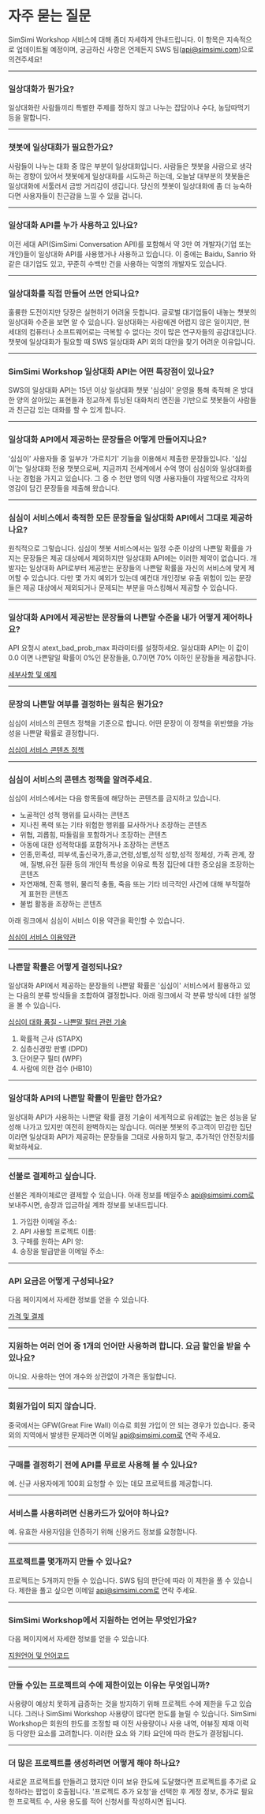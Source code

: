 <style
  type="text/css">
style {color:#ffffff;display:hidden}
h1, h2, h3, h4, h5, h6 {color:#333333;}
p, li {color:#333333}
code {color:#000080;}
</style>

# 자주 묻는 질문
SimSimi Workshop 서비스에 대해 좀더 자세하게 안내드립니다. 이 항목은 지속적으로 업데이트될 예정이며, 궁금하신 사항은 언제든지 SWS 팀(api@simsimi.com)으로 의견주세요!

---

### 일상대화가 뭔가요?
일상대화란 사람들끼리 특별한 주제를 정하지 않고 나누는 잡담이나 수다, 농담따먹기 등을 말합니다.

---

### 챗봇에 일상대화가 필요한가요?
사람들이 나누는 대화 중 많은 부분이 일상대화입니다. 사람들은 챗봇을 사람으로 생각하는 경향이 있어서 챗봇에게 일상대화를 시도하곤 하는데, 오늘날 대부분의 챗봇들은 일상대화에 서툴러서 금방 거리감이 생깁니다. 당신의 챗봇이 일상대화에 좀 더 능숙하다면 사용자들이 친근감을 느낄 수 있을 겁니다.

---

### 일상대화 API를 누가 사용하고 있나요?
이전 세대 API(SimSimi Conversation API)를 포함해서 약 3만 여 개발자(기업 또는 개인)들이 일상대화 API를 사용했거나 사용하고 있습니다. 이 중에는 Baidu, Sanrio 와 같은 대기업도 있고, 꾸준히 수백만 건을 사용하는 익명의 개발자도 있습니다.

---

### 일상대화를 직접 만들어 쓰면 안되나요?
훌륭한 도전이지만 당장은 실현하기 어려울 듯합니다. 글로벌 대기업들이 내놓는 챗봇의 일상대화 수준을 보면 알 수 있습니다. 일상대화는 사람에겐 어렵지 않은 일이지만, 현 세대의 컴퓨터나 소프트웨어로는 극복할 수 없다는 것이 많은 연구자들의 공감대입니다. 챗봇에 일상대화가 필요할 때 SWS 일상대화 API 외의 대안을 찾기 어려운 이유입니다.

---

### SimSimi Workshop 일상대화 API는 어떤 특장점이 있나요?
SWS의 일상대화 API는 15년 이상 일상대화 챗봇 '심심이' 운영을 통해 축적해 온 방대한 양의 살아있는 표현들과 정교하게 튜닝된 대화처리 엔진을 기반으로 챗봇들이 사람들과 친근감 있는 대화를 할 수 있게 합니다.

---

### 일상대화 API에서 제공하는 문장들은 어떻게 만들어지나요?
‘심심이’ 사용자들 중 일부가 '가르치기' 기능을 이용해서 제출한 문장들입니다. '심심이'는 일상대화 전용 챗봇으로써, 지금까지 전세계에서 수억 명이 심심이와 일상대화를 나눈 경험을 가지고 있습니다. 그 중 수 천만 명의 익명 사용자들이 자발적으로 각자의 영감이 담긴 문장들을 제출해 왔습니다.

---

### 심심이 서비스에서 축적한 모든 문장들을 일상대화 API에서 그대로 제공하나요?
원칙적으로 그렇습니다. 심심이 챗봇 서비스에서는 일정 수준 이상의 나쁜말 확률을 가지는 문장들은 제공 대상에서 제외하지만 일상대화 API에는 이러한 제약이 없습니다. 개발자는 일상대화 API로부터 제공받는 문장들의 나쁜말 확률을 자신의 서비스에 맞게 제어할 수 있습니다. 다만 몇 가지 예외가 있는데 예컨대 개인정보 유출 위험이 있는 문장들은 제공 대상에서 제외되거나 문제되는 부분을 마스킹해서 제공할 수 있습니다.

---

### 일상대화 API에서 제공받는 문장들의 나쁜말 수준을 내가 어떻게 제어하나요?
API 요청시 atext_bad_prob_max 파라미터를 설정하세요. 일상대화 API는 이 값이 0.0 이면 나쁜말일 확률이 0%인 문장들을, 0.7이면 70% 이하인 문장들을 제공합니다.

[세부사항 및 예제](https://workshop.simsimi.com/document#st_filter)

---

### 문장의 나쁜말 여부를 결정하는 원칙은 뭔가요?
심심이 서비스의 콘텐츠 정책을 기준으로 합니다. 어떤 문장이 이 정책을 위반했을 가능성을 나쁜말 확률로 결정합니다.

[심심이 서비스 콘텐츠 정책](https://workshop.simsimi.com/termofuse#prohibitions)

---

### 심심이 서비스의 콘텐츠 정책을 알려주세요.
심심이 서비스에서는 다음 항목들에 해당하는 콘텐츠를 금지하고 있습니다.

- 노골적인 성적 행위를 묘사하는 콘텐츠
- 지나친 폭력 또는 기타 위험한 행위를 묘사하거나 조장하는 콘텐츠
- 위협, 괴롭힘, 따돌림을 포함하거나 조장하는 콘텐츠
- 아동에 대한 성적학대를 포함허거나 조장하는 콘텐츠
- 인종,민족성, 피부색,출신국가,종교,연령,성별,성적 성향,성적 정체성, 가족 관계, 장애, 질병,유전 질환 등의 개인적 특성을 이유로 특정 집단에 대한 증오심을 조장하는 콘텐츠
- 자연재해, 잔혹 행위, 물리적 충돌, 죽음 또는 기타 비극적인 사건에 대해 부적절하게 표현한 콘텐츠
- 불법 활동을 조장하는 콘텐츠

아래 링크에서 심심이 서비스 이용 약관을 확인할 수 있습니다.

[심심이 서비스 이용약관](https://workshop.simsimi.com/termofuse)

---

### 나쁜말 확률은 어떻게 결정되나요?
일상대화 API에서 제공하는 문장들의 나쁜말 확률은 '심심이' 서비스에서 활용하고 있는 다음의 분류 방식들을 조합하여 결정합니다. 아래 링크에서 각 분류 방식에 대한 설명을 볼 수 있습니다.

[심심이 대화 품질 - 나쁜말 필터 관련 기술](http://blog.simsimi.com/2019/03/blog-post.html)

1) 확률적 근사 (STAPX)
2) 심층신경망 판별 (DPD)
3) 단어문구 필터 (WPF)
4) 사람에 의한 검수 (HB10)

---

### 일상대화 API의 나쁜말 확률이 믿을만 한가요?
일상대화 API가 사용하는 나쁜말 확률 결정 기술이 세계적으로 유례없는 높은 성능을 달성해 나가고 있지만 여전히 완벽하지는 않습니다. 여러분 챗봇의 주고객이 민감한 집단이라면 일상대화 API가 제공하는 문장들을 그대로 사용하지 말고, 추가적인 안전장치를 확보하세요.

---

### 선불로 결제하고 싶습니다.
선불은 계좌이체로만 결제할 수 있습니다. 아래 정보를 메일주소 api@simsimi.com로 보내주시면, 송장과 입금하실 계좌 정보를 보내드립니다.

1. 가입한 이메일 주소:
2. API 사용할 프로젝트 이름:
3. 구매를 원하는 API 양:
4. 송장을 발급받을 이메일 주소:

---

### API 요금은 어떻게 구성되나요?
다음 페이지에서 자세한 정보를 얻을 수 있습니다.

[가격 및 결제](https://workshop.simsimi.com/pricing#pricing_policy)

---

### 지원하는 여러 언어 중 1개의 언어만 사용하려 합니다. 요금 할인을 받을 수 있나요?
아니요. 사용하는 언어 개수와 상관없이 가격은 동일합니다.

---

### 회원가입이 되지 않습니다.
중국에서는 GFW(Great Fire Wall) 이슈로 회원 가입이 안 되는 경우가 있습니다. 중국 외의 지역에서 발생한 문제라면 이메일 api@simsimi.com로 연락 주세요.

---

### 구매를 결정하기 전에 API를 무료로 사용해 볼 수 있나요?
예. 신규 사용자에게 100회 요청할 수 있는 데모 프로젝트를 제공합니다.

---

### 서비스를 사용하려면 신용카드가 있어야 하나요?
예. 유효한 사용자임을 인증하기 위해 신용카드 정보를 요청합니다.

---

### 프로젝트를 몇개까지 만들 수 있나요?
프로젝트는 5개까지 만들 수 있습니다. SWS 팀의 판단에 따라 이 제한을 풀 수 있습니다. 제한을 풀고 싶으면 이메일 api@simsimi.com로 연락 주세요.

---

### SimSimi Workshop에서 지원하는 언어는 무엇인가요?
다음 페이지에서 자세한 정보를 얻을 수 있습니다.

[지원언어 및 언어코드](https://workshop.simsimi.com/document#st_lang_code)

---

### 만들 수있는 프로젝트의 수에 제한이있는 이유는 무엇입니까?
사용량이 예상치 못하게 급증하는 것을 방지하기 위해 프로젝트 수에 제한을 두고 있습니다. 그러나 SimSimi Workshop 사용량이 많다면 한도를 늘릴 수 있습니다. SimSimi Workshop은 회원의 한도를 조정할 때 이전 사용량이나 사용 내역, 어뷰징 제재 이력 등 다양한 요소를 고려합니다. 이러한 요소 와 기타 요인에 따라 한도가 결정됩니다.

---

### 더 많은 프로젝트를 생성하려면 어떻게 해야 하나요?
새로운 프로젝트를 만들려고 했지만 이미 보유 한도에 도달했다면 프로젝트를 추가로 요청하라는 팝업이 호출됩니다. '프로젝트 추가 요청'을 선택한 후 계정 정보, 추가로 필요한 프로젝트 수, 사용 용도를 적어 신청서를 작성하시면 됩니다.
